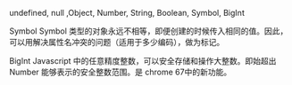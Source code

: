 undefined, null ,Object, Number, String, Boolean, Symbol, BigInt



Symbol
Symbol 类型的对象永远不相等，即便创建的时候传入相同的值。因此，可以用解决属性名冲突的问题（适用于多少编码），做为标记。



BigInt
Javascript 中的任意精度整数，可以安全存储和操作大整数。即始超出 Number 能够表示的安全整数范围。是 chrome 67中的新功能。